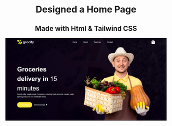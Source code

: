 <h1 align="center"> Designed a Home Page </h1>
<h2 align="center">Made with Html & Tailwind CSS</h2>

<img align="center"   src="images/homepage.png">